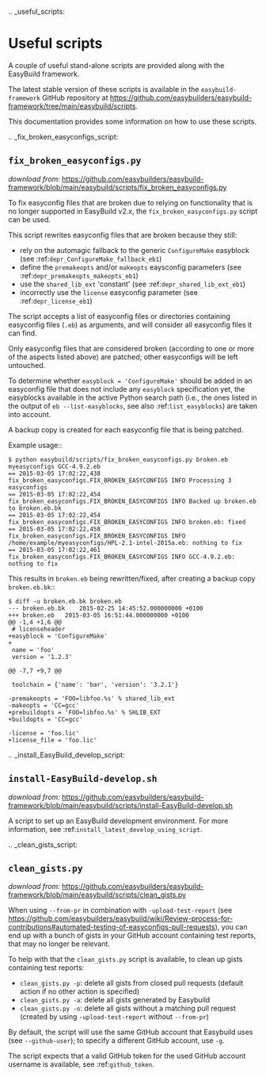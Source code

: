 .. _useful_scripts:

Useful scripts
==============

A couple of useful stand-alone scripts are provided along with the EasyBuild framework.

The latest stable version of these scripts is available in the ``easybuild-framework`` GitHub repository at
https://github.com/easybuilders/easybuild-framework/tree/main/easybuild/scripts.

This documentation provides some information on how to use these scripts.

.. _fix_broken_easyconfigs_script:

``fix_broken_easyconfigs.py``
-----------------------------

*download from:* https://github.com/easybuilders/easybuild-framework/blob/main/easybuild/scripts/fix_broken_easyconfigs.py

To fix easyconfig files that are broken due to relying on functionality that is no longer supported in EasyBuild v2.x,
the ``fix_broken_easyconfigs.py`` script can be used.

This script rewrites easyconfig files that are broken because they still:

* rely on the automagic fallback to the generic ``ConfigureMake`` easyblock (see :ref:`depr_ConfigureMake_fallback_eb1`)
* define the ``premakeopts`` and/or ``makeopts`` eaysconfig parameters (see :ref:`depr_premakeopts_makeopts_eb1`)
* use the ``shared_lib_ext`` 'constant' (see :ref:`depr_shared_lib_ext_eb1`)
* incorrectly use the ``license`` easyconfig parameter (see :ref:`depr_license_eb1`)

The script accepts a list of easyconfig files or directories containing easyconfig files (``.eb``) as arguments,
and will consider all easyconfig files it can find.

Only easyconfig files that are considered broken (according to one or more of the aspects listed above) are patched;
other easyconfigs will be left untouched.

To determine whether ``easyblock = 'ConfigureMake'`` should be added in an easyconfig file that does
not include any ``easyblock`` specification yet, the easyblocks available in the active Python search path (i.e.,
the ones listed in the output of ``eb --list-easyblocks``, see also :ref:`list_easyblocks`) are taken into account.

A backup copy is created for each easyconfig file that is being patched.

Example usage::

    $ python easybuild/scripts/fix_broken_easyconfigs.py broken.eb myeasyconfigs GCC-4.9.2.eb
    == 2015-03-05 17:02:22,438 fix_broken_easyconfigs.FIX_BROKEN_EASYCONFIGS INFO Processing 3 easyconfigs
    == 2015-03-05 17:02:22,454 fix_broken_easyconfigs.FIX_BROKEN_EASYCONFIGS INFO Backed up broken.eb to broken.eb.bk
    == 2015-03-05 17:02:22,454 fix_broken_easyconfigs.FIX_BROKEN_EASYCONFIGS INFO broken.eb: fixed
    == 2015-03-05 17:02:22,458 fix_broken_easyconfigs.FIX_BROKEN_EASYCONFIGS INFO /home/example/myeasyconfigs/HPL-2.1-intel-2015a.eb: nothing to fix
    == 2015-03-05 17:02:22,461 fix_broken_easyconfigs.FIX_BROKEN_EASYCONFIGS INFO GCC-4.9.2.eb: nothing to fix

This results in ``broken.eb`` being rewritten/fixed, after creating a backup copy ``broken.eb.bk``::

    $ diff -u broken.eb.bk broken.eb
    --- broken.eb.bk	2015-02-25 14:45:52.000000000 +0100
    +++ broken.eb	2015-03-05 16:51:44.000000000 +0100
    @@ -1,4 +1,6 @@
     # licenseheader
    +easyblock = 'ConfigureMake'
    +
     name = 'foo'
     version = '1.2.3'
     
    @@ -7,7 +9,7 @@
     
     toolchain = {'name': 'bar', 'version': '3.2.1'}
      
    -premakeopts = 'FOO=libfoo.%s' % shared_lib_ext
    -makeopts = 'CC=gcc'
    +prebuildopts = 'FOO=libfoo.%s' % SHLIB_EXT
    +buildopts = 'CC=gcc'
     
    -license = 'foo.lic'
    +license_file = 'foo.lic'

.. _install_EasyBuild_develop_script:

``install-EasyBuild-develop.sh``
--------------------------------

*download from:* https://github.com/easybuilders/easybuild-framework/blob/main/easybuild/scripts/install-EasyBuild-develop.sh

A script to set up an EasyBuild development environment.
For more information, see :ref:`install_latest_develop_using_script`.

.. _clean_gists_script:

``clean_gists.py``
--------------------------------

*download from:* https://github.com/easybuilders/easybuild-framework/blob/main/easybuild/scripts/clean_gists.py

When using ``--from-pr`` in combination with ``-upload-test-report`` (see
https://github.com/easybuilders/easybuild/wiki/Review-process-for-contributions#automated-testing-of-easyconfigs-pull-requests),
you can end up with a bunch of gists in your GitHub account containing test reports, that may no longer be relevant.

To help with that the ``clean_gists.py`` script is available, to clean up gists containing test reports:

* ``clean_gists.py -p``: delete all gists from closed pull requests (default action if no other action is specified)
* ``clean_gists.py -a``: delete all gists generated by Easybuild
* ``clean_gists.py -o``: delete all gists without a matching pull request (created by using ``-upload-test-report`` without ``--from-pr``)

By default, the script will use the same GitHub account that Easybuild uses (see ``--github-user``); to specify a different GitHub account, use ``-g``.

The script expects that a valid GitHub token for the used GitHub account username is available, see :ref:`github_token`.

